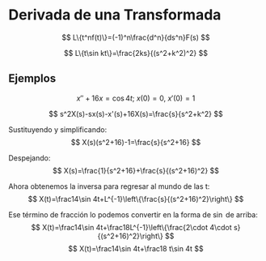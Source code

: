 # Derivada de una Transformada
$$
L\{t^nf(t)\}=(-1)^n\frac{d^n}{ds^n}F(s)
$$

$$
L\{t\sin kt\}=\frac{2ks}{(s^2+k^2)^2}
$$

## Ejemplos
$$
x''+16x=\cos 4t;\ x(0)=0,\ x'(0)=1
$$

$$
s^2X(s)-sx(s)-x'(s)+16X(s)=\frac{s}{s^2+k^2}
$$

Sustituyendo y simplificando:
$$
X(s)(s^2+16)-1=\frac{s}{s^2+16}
$$

Despejando:
$$
X(s)=\frac{1}{s^2+16}+\frac{s}{(s^2+16)^2}
$$

Ahora obtenemos la inversa para regresar al mundo de las t:
$$
X(t)=\frac14\sin 4t+L^{-1}\left\{\frac{s}{(s^2+16)^2}\right\}
$$

Ese término de fracción lo podemos convertir en la forma de $\sin$ de arriba:
$$
X(t)=\frac14\sin 4t+\frac18L^{-1}\left\{\frac{2\cdot 4\cdot s}{(s^2+16)^2}\right\}
$$
$$
X(t)=\frac14\sin 4t+\frac18 t\sin 4t
$$
